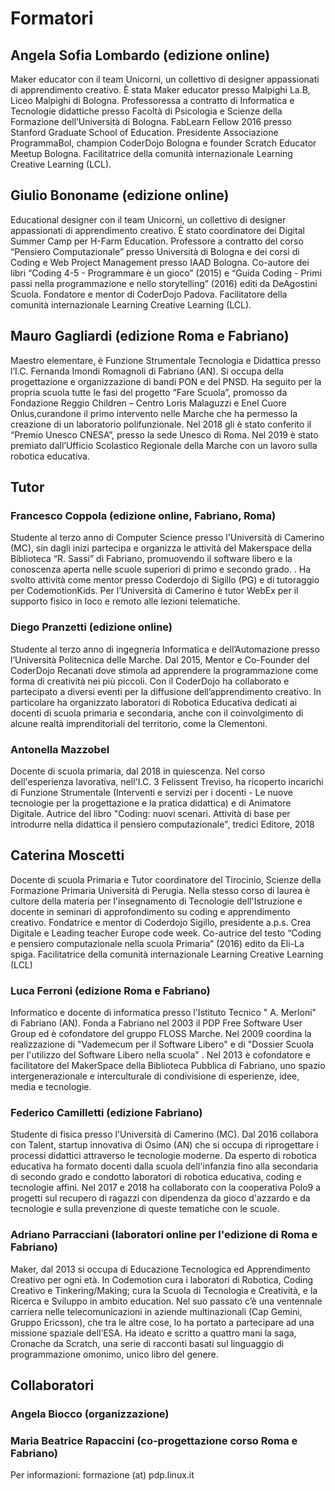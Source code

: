 

# Formatori

## Angela Sofia Lombardo (edizione online)
Maker educator con il team Unicorni, un collettivo di designer appassionati di apprendimento creativo. È stata Maker educator presso Malpighi La.B, Liceo Malpighi di Bologna. Professoressa a contratto di Informatica e Tecnologie didattiche presso Facoltà di Psicologia e Scienze della Formazione dell’Università di Bologna. FabLearn Fellow 2016 presso Stanford Graduate School of Education. Presidente Associazione ProgrammaBol, champion CoderDojo Bologna e founder Scratch Educator Meetup Bologna. Facilitatrice della comunità internazionale Learning Creative Learning (LCL).

## Giulio Bononame (edizione online)
Educational designer con il team Unicorni, un collettivo di designer appassionati di apprendimento creativo. È stato coordinatore dei Digital Summer Camp per H-Farm Education. Professore a contratto del corso “Pensiero Computazionale” presso Università di Bologna e dei corsi di Coding e Web Project Management presso IAAD Bologna. Co-autore dei libri “Coding 4-5 - Programmare è un gioco” (2015) e “Guida Coding - Primi passi nella programmazione e nello storytelling” (2016) editi da DeAgostini Scuola. Fondatore e mentor di CoderDojo Padova. Facilitatore della comunità internazionale Learning Creative Learning (LCL).

## Mauro Gagliardi (edizione Roma e Fabriano)
Maestro elementare, è Funzione Strumentale Tecnologia e Didattica presso l’I.C. Fernanda Imondi Romagnoli di Fabriano (AN). Si occupa della progettazione e organizzazione di bandi PON e del PNSD. Ha seguito per la propria scuola tutte le fasi del progetto “Fare Scuola”, promosso da Fondazione Reggio Children – Centro Loris Malaguzzi e Enel Cuore Onlus,curandone il primo intervento nelle Marche che ha permesso la creazione di un laboratorio polifunzionale. Nel 2018 gli è stato conferito il “Premio Unesco CNESA”, presso la sede Unesco di Roma. Nel 2019 è stato premiato dall’Ufficio Scolastico Regionale della Marche con un lavoro sulla robotica educativa. 

## Tutor


### Francesco Coppola (edizione online, Fabriano, Roma)
Studente al terzo anno di Computer Science presso l'Università di Camerino (MC), sin dagli inizi partecipa e organizza le attività del Makerspace della Biblioteca “R. Sassi” di Fabriano, promuovendo il software libero e la conoscenza aperta nelle scuole superiori di primo e secondo grado.  . Ha svolto attività come mentor presso Coderdojo di Sigillo (PG) e di tutoraggio per CodemotionKids. 
Per l’Università di Camerino è tutor WebEx per il supporto fisico in loco e remoto alle lezioni telematiche.

### Diego Pranzetti (edizione online)
Studente al terzo anno di ingegneria Informatica e dell’Automazione presso l’Università Politecnica delle Marche.
Dal 2015, Mentor e Co-Founder del CoderDojo Recanati dove stimola ad apprendere la programmazione come forma di creatività nei più piccoli.
Con il CoderDojo ha collaborato e partecipato a diversi eventi per la diffusione dell’apprendimento creativo. In particolare ha organizzato laboratori di Robotica Educativa dedicati ai docenti di scuola primaria e secondaria, anche con il coinvolgimento di alcune realtà imprenditoriali del territorio, come la Clementoni.

### Antonella Mazzobel
Docente di scuola primaria, dal 2018 in quiescenza. Nel corso dell'esperienza lavorativa, nell'I.C. 3 Felissent Treviso, ha ricoperto incarichi di Funzione Strumentale (Interventi e servizi per i docenti - Le nuove tecnologie per la progettazione e la pratica didattica) e di Animatore Digitale.
Autrice del libro "Coding: nuovi scenari. Attività di base per introdurre nella didattica il pensiero computazionale",  tredici Editore, 2018

## Caterina Moscetti
Docente di scuola Primaria e Tutor coordinatore del Tirocinio, Scienze della Formazione Primaria Università di Perugia. Nella stesso corso di laurea è cultore della materia per l'insegnamento di Tecnologie dell'Istruzione e docente in seminari di approfondimento su coding e apprendimento creativo. Fondatrice e mentor di Coderdojo Sigillo, presidente a.p.s. Crea Digitale e Leading teacher Europe code week. Co-autrice del testo “Coding e pensiero computazionale nella scuola Primaria” (2016) edito da Eli-La spiga. Facilitatrice della comunità internazionale Learning Creative Learning (LCL)

### Luca Ferroni (edizione Roma e Fabriano)
Informatico e docente di informatica presso l'Istituto Tecnico " A. Merloni" di Fabriano (AN).
Fonda a Fabriano nel 2003 il PDP Free Software User Group ed è cofondatore del gruppo FLOSS Marche. 
Nel 2009 coordina la realizzazione di "Vademecum per il Software Libero" e di "Dossier Scuola per l'utilizzo del Software Libero nella scuola" .
Nel 2013 è cofondatore e facilitatore del MakerSpace della Biblioteca Pubblica di Fabriano, uno spazio intergenerazionale e interculturale di condivisione di esperienze, idee, media e tecnologie.

### Federico Camilletti (edizione Fabriano)
Studente di fisica presso l'Università di Camerino (MC). Dal 2016 collabora con Talent, startup innovativa di Osimo (AN) che si occupa di riprogettare i processi didattici attraverso le tecnologie moderne. Da esperto di robotica educativa ha formato docenti dalla scuola dell'infanzia fino alla secondaria di secondo grado e condotto laboratori di robotica educativa, coding e tecnologie affini. Nel 2017 e 2018 ha collaborato con la cooperativa Polo9 a progetti sul recupero di ragazzi con dipendenza da gioco d'azzardo e da tecnologie e sulla prevenzione di queste tematiche con le scuole.

### Adriano Parracciani (laboratori online per l'edizione di Roma e Fabriano)
Maker, dal 2013 si occupa di Educazione Tecnologica ed Apprendimento Creativo per ogni età. In Codemotion cura i laboratori di Robotica, Coding Creativo e Tinkering/Making; cura la Scuola di Tecnologia e Creatività, e la Ricerca e Sviluppo in ambito education. Nel suo passato c’è una ventennale carriera nelle telecomunicazioni in aziende multinazionali (Cap Gemini, Gruppo Ericsson), che tra le altre cose, lo ha portato a partecipare ad una missione spaziale dell’ESA. Ha ideato e scritto a quattro mani la saga, Cronache da Scratch, una serie di racconti basati sul linguaggio di programmazione omonimo, unico libro del genere.
 
## Collaboratori

### Angela Biocco (organizzazione)
### Maria Beatrice Rapaccini (co-progettazione corso Roma e Fabriano)


Per informazioni: formazione (at) pdp.linux.it
